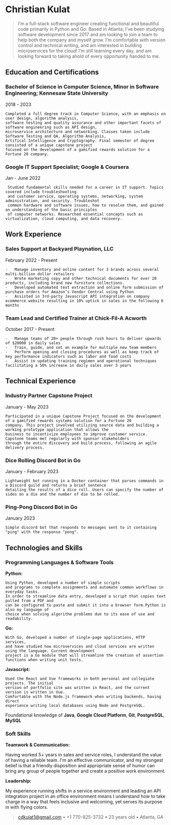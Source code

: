 Christian Kulat
============


> I’m a full-stack software engineer creating functional and beautiful code primarily in Python
> and Go. Based in Atlanta, I’ve been studying software development since 2017 and am looking 
> to join a team to help both the company and myself grow. I’m comfortable with version control 
> and technical writing, and am interested in building microservices for the cloud! I’m still 
>  learning every day, and am looking forward to taking ahold of every opportunity handed to me.


Education and Certifications
---------

### **Bachelor of Science in Computer Science, Minor in Software Engineering**; Kennesaw State University

2018 - 2023

    Completed a full degree track in Computer Science, with an emphasis on user design, algorithm analysis,
    software testing and quality assurance and other important facets of software engineering such as API design,
    microservice architecture and networking. Classes taken include Software Testing and QA, Algorithm Analysis,
    Artifical Intelligence and Cryptography. Final semester of degree consisted of a unique capstone project
    focused on the development of a gamified rewards solution for a Fortune 20 company.

###   **Google IT Support Specialist**; Google & Coursera

Jan - June 2022

     Studied fundamental skills needed for a career in IT support. Topics covered include troubleshooting
     and customer service, operating systems, networking, system administration, and security. Troubleshot 
     common hardware and software issues, how to resolve them, and gained an understanding of the basic principles
     of computer networks. Researched essential concepts such as virtualization, cloud computing, and data recovery.

Work Experience
----------

### **Sales Support at Backyard Playnation, LLC**

February 2022 - Present

    -   Manage inventory and online content for 3 brands across several multi-billion dollar retailers
    -   Wrote marketing copy and other technical documents for over 20 products, including brand new furniture collections.
    -   Developed automated text extraction and online form submission of purchase orders for Amazon’s Vendor Central using Python
    -   Assisted in 3rd-party Javascript API integration on company ecommerce website resulting in 10% uptick in sales in the following 6 months


### **Team Lead and Certified Trainer at Chick-Fil-A Acworth**

October 2017 - Present

    -   Manage teams of 20+ people through rush hours to deliver upwards of $20000 in daily sales
    -   Train, guide, and set an example for multiple new team members
    -   Perform opening and closing procedures as well as keep track of key performance indicators such as labor and food costs
    -   Assist in updating training regimen and operational techniques facilitating a 50% increase in daily sales over 3 years

Technical Experience
--------------------

### **Industry Partner Capstone Project**

January - May 2023

    Participated in a unique Capstone Project focused on the development of a gamified rewards systems solution for a Fortune 20
    company. This project involved utilizing source data and building a working prototype application that allows the
    business to incentivize employees to improve customer service. Capstone teams met regularly with sponsor stakeholders
    through the entire discovery and build process, following an agile delivery process.

### **Dice Rolling Discord Bot in Go**

January - February 2023

    Lightweight bot running in a Docker container that parses commands in a Discord guild and returns a brief sentence 
    detailing the results of a dice roll. Users can specify the number of sides on a die and the number of die to be rolled.

### **Ping-Pong Discord Bot in Go**

January 2023

    Simple discord bot that responds to messages sent to it containing "ping" with the response "pong".


Technologies and Skills
--------------------

### Programming Languages & Software Tools

   **Python:** 
                
    Using Python, developed a number of simple scripts
    and programs to complete assignments and automate common workflows in everyday tasks. 
    In order to streamline data entry, developed a script that copies text pulled from a PDF and
    can be configured to paste and submit it into a browser form.Python is also my language of 
    choice when solving algorithm problems due to its ease of use and readability.

   **Go:** 
           
    With Go, developed a number of single-page applications, HTTP services,
    and have studied how microservices and cloud services are written using the language. Current development 
    project is a Go module that will streamline the creation of assertion functions when writing unit tests.

   **Javascript:** 
                    
    Used the React and Vue frameworks in both personal and collegiate projects. The initial
    version of portfolio site was written in React, and the current version is written in Vue.
    Comfortable with the Node.js framework when writing backends, having direct
    experience writing local databases using Node and PostgreSQL.

   Foundational knowledge of  **Java**, **Google Cloud Platform**, **Git**, **PostgreSQL**, **MySQL**

### Soft Skills

   **Teamwork & Communication:**  
   
   Having worked 5+ years in sales and service roles, I understand the value of having a reliable
   team. I'm an effective communicator, and my strongest belief is that a friendly disposition and 
   appropriate sense of humor can bring any group of people together and create a positive work environment.

   **Leadership:** 
   
   My experience running shifts in a service environment and leading an API integration
   project in an office environment means I understand how to take charge in a way that feels
   inclusive and welcoming, yet serves its purpose in with flying colors.

> <cdkulat1@gmail.com> • +1 770-825-3732 • 23 years old • 
> Atlanta, GA
